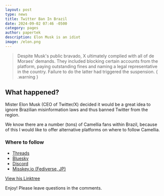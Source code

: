 ```yaml
---
layout: post
type: news
title: Twitter Ban In Brazil
date: 2024-09-02 07:46 -0500
category: pages
author: papertek
description: Elon Musk is an idiot
image: /elon.png
---
```


> Despite Musk's public bravado, X ultimately complied with all of de Moraes' demands. They included blocking certain accounts from the platform, paying outstanding fines and naming a legal representative in the country. Failure to do the latter had triggered the suspension.
{ .warning }

## What happened?

Mister Elon Musk (CEO of Twitter/X) decided it would be a great idea to ignore Brazilian misinformation laws and thus banned Twitter from the region.

We know there are a number (tons) of Camellia fans within Brazil, because of this I would like to offer alternative platforms on where to follow Camellia.

### Where to follow

- [Threads](https://www.threads.net/@cametek_)
- [Bluesky](https://bsky.app/profile/cametek.bsky.social)
- [Discord](https://discord.com/invite/camellia)
- [Misskey.io (Fediverse, JP)](https://misskey.io/@cametek)

[View his Linktree](https://linktr.ee/cametek)

Enjoy! Please leave questions in the comments.
